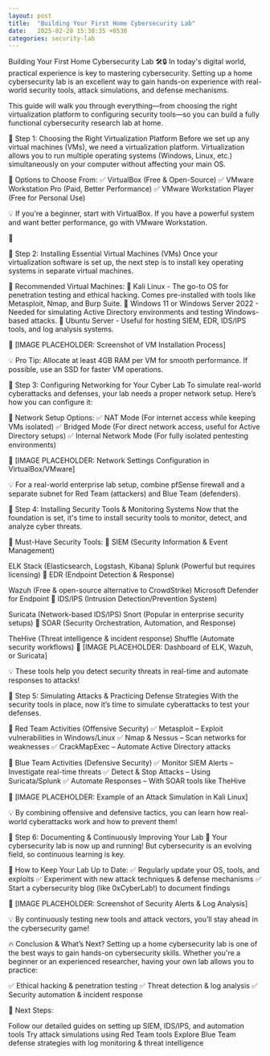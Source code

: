 ```yaml
---
layout: post
title:  "Building Your First Home Cybersecurity Lab"
date:   2025-02-28 15:38:35 +0530
categories: security-lab
---
```


Building Your First Home Cybersecurity Lab 🛠️🔒
In today's digital world, practical experience is key to mastering cybersecurity. Setting up a home cybersecurity lab is an excellent way to gain hands-on experience with real-world security tools, attack simulations, and defense mechanisms.

This guide will walk you through everything—from choosing the right virtualization platform to configuring security tools—so you can build a fully functional cybersecurity research lab at home.

🔹 Step 1: Choosing the Right Virtualization Platform
Before we set up any virtual machines (VMs), we need a virtualization platform. Virtualization allows you to run multiple operating systems (Windows, Linux, etc.) simultaneously on your computer without affecting your main OS.

🔸 Options to Choose From:
✅ VirtualBox (Free & Open-Source)
✅ VMware Workstation Pro (Paid, Better Performance)
✅ VMware Workstation Player (Free for Personal Use)

💡 If you're a beginner, start with VirtualBox. If you have a powerful system and want better performance, go with VMware Workstation.

📌 <img></img>

🔹 Step 2: Installing Essential Virtual Machines (VMs)
Once your virtualization software is set up, the next step is to install key operating systems in separate virtual machines.

🔸 Recommended Virtual Machines:
🔹 Kali Linux - The go-to OS for penetration testing and ethical hacking. Comes pre-installed with tools like Metasploit, Nmap, and Burp Suite.
🔹 Windows 11 or Windows Server 2022 - Needed for simulating Active Directory environments and testing Windows-based attacks.
🔹 Ubuntu Server - Useful for hosting SIEM, EDR, IDS/IPS tools, and log analysis systems.

📌 [IMAGE PLACEHOLDER: Screenshot of VM Installation Process]

💡 Pro Tip: Allocate at least 4GB RAM per VM for smooth performance. If possible, use an SSD for faster VM operations.

🔹 Step 3: Configuring Networking for Your Cyber Lab
To simulate real-world cyberattacks and defenses, your lab needs a proper network setup. Here’s how you can configure it:

🔸 Network Setup Options:
✅ NAT Mode (For internet access while keeping VMs isolated)
✅ Bridged Mode (For direct network access, useful for Active Directory setups)
✅ Internal Network Mode (For fully isolated pentesting environments)

📌 [IMAGE PLACEHOLDER: Network Settings Configuration in VirtualBox/VMware]

💡 For a real-world enterprise lab setup, combine pfSense firewall and a separate subnet for Red Team (attackers) and Blue Team (defenders).

🔹 Step 4: Installing Security Tools & Monitoring Systems
Now that the foundation is set, it's time to install security tools to monitor, detect, and analyze cyber threats.

🔸 Must-Have Security Tools:
🔹 SIEM (Security Information & Event Management)

ELK Stack (Elasticsearch, Logstash, Kibana)
Splunk (Powerful but requires licensing)
🔹 EDR (Endpoint Detection & Response)

Wazuh (Free & open-source alternative to CrowdStrike)
Microsoft Defender for Endpoint
🔹 IDS/IPS (Intrusion Detection/Prevention System)

Suricata (Network-based IDS/IPS)
Snort (Popular in enterprise security setups)
🔹 SOAR (Security Orchestration, Automation, and Response)

TheHive (Threat intelligence & incident response)
Shuffle (Automate security workflows)
📌 [IMAGE PLACEHOLDER: Dashboard of ELK, Wazuh, or Suricata]

💡 These tools help you detect security threats in real-time and automate responses to attacks!

🔹 Step 5: Simulating Attacks & Practicing Defense Strategies
With the security tools in place, now it’s time to simulate cyberattacks to test your defenses.

🔸 Red Team Activities (Offensive Security)
✅ Metasploit – Exploit vulnerabilities in Windows/Linux
✅ Nmap & Nessus – Scan networks for weaknesses
✅ CrackMapExec – Automate Active Directory attacks

🔸 Blue Team Activities (Defensive Security)
✅ Monitor SIEM Alerts – Investigate real-time threats
✅ Detect & Stop Attacks – Using Suricata/Splunk
✅ Automate Responses – With SOAR tools like TheHive

📌 [IMAGE PLACEHOLDER: Example of an Attack Simulation in Kali Linux]

💡 By combining offensive and defensive tactics, you can learn how real-world cyberattacks work and how to prevent them!

🔹 Step 6: Documenting & Continuously Improving Your Lab
🚀 Your cybersecurity lab is now up and running! But cybersecurity is an evolving field, so continuous learning is key.

🔸 How to Keep Your Lab Up to Date:
✅ Regularly update your OS, tools, and exploits
✅ Experiment with new attack techniques & defense mechanisms
✅ Start a cybersecurity blog (like 0xCyberLab!) to document findings

📌 [IMAGE PLACEHOLDER: Screenshot of Security Alerts & Log Analysis]

💡 By continuously testing new tools and attack vectors, you’ll stay ahead in the cybersecurity game!

🔥 Conclusion & What’s Next?
Setting up a home cybersecurity lab is one of the best ways to gain hands-on cybersecurity skills. Whether you're a beginner or an experienced researcher, having your own lab allows you to practice:

✅ Ethical hacking & penetration testing
✅ Threat detection & log analysis
✅ Security automation & incident response

🚀 Next Steps:

Follow our detailed guides on setting up SIEM, IDS/IPS, and automation tools
Try attack simulations using Red Team tools
Explore Blue Team defense strategies with log monitoring & threat intelligence
